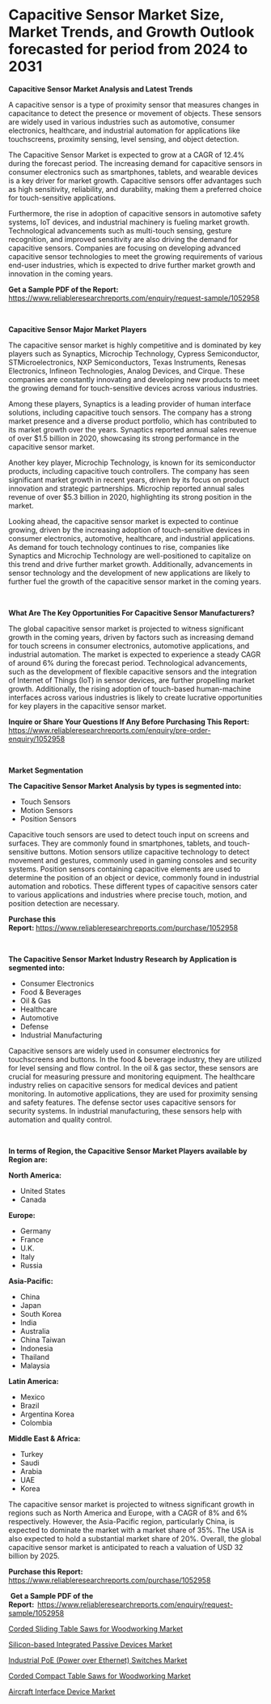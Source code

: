 <p><h1>Capacitive Sensor Market Size, Market Trends, and Growth Outlook forecasted for period from 2024 to 2031</h1></p><p><strong>Capacitive Sensor Market Analysis and Latest Trends</strong></p>
<p><p>A capacitive sensor is a type of proximity sensor that measures changes in capacitance to detect the presence or movement of objects. These sensors are widely used in various industries such as automotive, consumer electronics, healthcare, and industrial automation for applications like touchscreens, proximity sensing, level sensing, and object detection.</p><p>The Capacitive Sensor Market is expected to grow at a CAGR of 12.4% during the forecast period. The increasing demand for capacitive sensors in consumer electronics such as smartphones, tablets, and wearable devices is a key driver for market growth. Capacitive sensors offer advantages such as high sensitivity, reliability, and durability, making them a preferred choice for touch-sensitive applications.</p><p>Furthermore, the rise in adoption of capacitive sensors in automotive safety systems, IoT devices, and industrial machinery is fueling market growth. Technological advancements such as multi-touch sensing, gesture recognition, and improved sensitivity are also driving the demand for capacitive sensors. Companies are focusing on developing advanced capacitive sensor technologies to meet the growing requirements of various end-user industries, which is expected to drive further market growth and innovation in the coming years.</p></p>
<p><strong>Get a Sample PDF of the Report:&nbsp;</strong> <a href="https://www.reliableresearchreports.com/enquiry/request-sample/1052958">https://www.reliableresearchreports.com/enquiry/request-sample/1052958</a></p>
<p>&nbsp;</p>
<p><strong>Capacitive Sensor Major Market Players</strong></p>
<p><p>The capacitive sensor market is highly competitive and is dominated by key players such as Synaptics, Microchip Technology, Cypress Semiconductor, STMicroelectronics, NXP Semiconductors, Texas Instruments, Renesas Electronics, Infineon Technologies, Analog Devices, and Cirque. These companies are constantly innovating and developing new products to meet the growing demand for touch-sensitive devices across various industries.</p><p>Among these players, Synaptics is a leading provider of human interface solutions, including capacitive touch sensors. The company has a strong market presence and a diverse product portfolio, which has contributed to its market growth over the years. Synaptics reported annual sales revenue of over $1.5 billion in 2020, showcasing its strong performance in the capacitive sensor market.</p><p>Another key player, Microchip Technology, is known for its semiconductor products, including capacitive touch controllers. The company has seen significant market growth in recent years, driven by its focus on product innovation and strategic partnerships. Microchip reported annual sales revenue of over $5.3 billion in 2020, highlighting its strong position in the market.</p><p>Looking ahead, the capacitive sensor market is expected to continue growing, driven by the increasing adoption of touch-sensitive devices in consumer electronics, automotive, healthcare, and industrial applications. As demand for touch technology continues to rise, companies like Synaptics and Microchip Technology are well-positioned to capitalize on this trend and drive further market growth. Additionally, advancements in sensor technology and the development of new applications are likely to further fuel the growth of the capacitive sensor market in the coming years.</p></p>
<p>&nbsp;</p>
<p><strong>What Are The Key Opportunities For Capacitive Sensor Manufacturers?</strong></p>
<p><p>The global capacitive sensor market is projected to witness significant growth in the coming years, driven by factors such as increasing demand for touch screens in consumer electronics, automotive applications, and industrial automation. The market is expected to experience a steady CAGR of around 6% during the forecast period. Technological advancements, such as the development of flexible capacitive sensors and the integration of Internet of Things (IoT) in sensor devices, are further propelling market growth. Additionally, the rising adoption of touch-based human-machine interfaces across various industries is likely to create lucrative opportunities for key players in the capacitive sensor market.</p></p>
<p><strong>Inquire or Share Your Questions If Any Before Purchasing This Report:</strong> <a href="https://www.reliableresearchreports.com/enquiry/pre-order-enquiry/1052958">https://www.reliableresearchreports.com/enquiry/pre-order-enquiry/1052958</a></p>
<p>&nbsp;</p>
<p><strong>Market Segmentation</strong></p>
<p><strong>The Capacitive Sensor Market Analysis by types is segmented into:</strong></p>
<p><ul><li>Touch Sensors</li><li>Motion Sensors</li><li>Position Sensors</li></ul></p>
<p><p>Capacitive touch sensors are used to detect touch input on screens and surfaces. They are commonly found in smartphones, tablets, and touch-sensitive buttons. Motion sensors utilize capacitive technology to detect movement and gestures, commonly used in gaming consoles and security systems. Position sensors containing capacitive elements are used to determine the position of an object or device, commonly found in industrial automation and robotics. These different types of capacitive sensors cater to various applications and industries where precise touch, motion, and position detection are necessary.</p></p>
<p><strong>Purchase this Report:&nbsp;</strong><a href="https://www.reliableresearchreports.com/purchase/1052958">https://www.reliableresearchreports.com/purchase/1052958</a></p>
<p>&nbsp;</p>
<p><strong>The Capacitive Sensor Market Industry Research by Application is segmented into:</strong></p>
<p><ul><li>Consumer Electronics</li><li>Food & Beverages</li><li>Oil & Gas</li><li>Healthcare</li><li>Automotive</li><li>Defense</li><li>Industrial Manufacturing</li></ul></p>
<p><p>Capacitive sensors are widely used in consumer electronics for touchscreens and buttons. In the food & beverage industry, they are utilized for level sensing and flow control. In the oil & gas sector, these sensors are crucial for measuring pressure and monitoring equipment. The healthcare industry relies on capacitive sensors for medical devices and patient monitoring. In automotive applications, they are used for proximity sensing and safety features. The defense sector uses capacitive sensors for security systems. In industrial manufacturing, these sensors help with automation and quality control.</p></p>
<p>&nbsp;</p>
<p><strong>In terms of Region, the Capacitive Sensor Market Players available by Region are:</strong></p>
<p>
    <p> <strong> North America: </strong>
        <ul>
            <li>United States</li>
            <li>Canada</li>
        </ul>
        </p> 
    <p> <strong> Europe: </strong>
        <ul>
            <li>Germany</li>
            <li>France</li>
            <li>U.K.</li>
            <li>Italy</li>
            <li>Russia</li>
        </ul>
        </p> 
    <p> <strong> Asia-Pacific: </strong>
        <ul>
            <li>China</li>
            <li>Japan</li>
            <li>South Korea</li>
            <li>India</li>
            <li>Australia</li>
            <li>China Taiwan</li>
            <li>Indonesia</li>
            <li>Thailand</li>
            <li>Malaysia</li>
        </ul>
        </p> 
    <p> <strong> Latin America: </strong>
        <ul>
            <li>Mexico</li>
            <li>Brazil</li>
            <li>Argentina Korea</li>
            <li>Colombia</li>
        </ul>
        </p> 
    <p> <strong> Middle East & Africa: </strong>
        <ul>
            <li>Turkey</li>
            <li>Saudi</li>
            <li>Arabia</li>
            <li>UAE</li>
            <li>Korea</li>
        </ul>
    </p>
    </p>
<p><p>The capacitive sensor market is projected to witness significant growth in regions such as North America and Europe, with a CAGR of 8% and 6% respectively. However, the Asia-Pacific region, particularly China, is expected to dominate the market with a market share of 35%. The USA is also expected to hold a substantial market share of 20%. Overall, the global capacitive sensor market is anticipated to reach a valuation of USD 32 billion by 2025.</p></p>
<p><strong>Purchase this Report: </strong><a href="https://www.reliableresearchreports.com/purchase/1052958">https://www.reliableresearchreports.com/purchase/1052958</a></p>
<p>&nbsp;<strong>Get a Sample PDF of the Report:&nbsp;&nbsp;</strong><a href="https://www.reliableresearchreports.com/enquiry/request-sample/1052958">https://www.reliableresearchreports.com/enquiry/request-sample/1052958</a></p>
<p><strong></strong></p>
<p><p><a href="https://medium.com/@elianhickle/corded-sliding-table-saws-for-woodworking-market-trends-and-market-analysis-forecasted-for-period-494458945b99">Corded Sliding Table Saws for Woodworking Market</a></p><p><a href="https://github.com/danielneavesallisons03mba/Market-Research-Report-List-1/blob/main/silicon-based-integrated-passive-devices-market.md">Silicon-based Integrated Passive Devices Market</a></p><p><a href="https://medium.com/@juwanhirthe/decoding-industrial-poe-power-over-ethernet-switches-market-metrics-market-share-trends-and-49777fc1f71e">Industrial PoE (Power over Ethernet) Switches Market</a></p><p><a href="https://medium.com/@elianhickle/corded-compact-table-saws-for-woodworking-market-research-report-its-history-and-forecast-2024-to-5d6da98cc641">Corded Compact Table Saws for Woodworking Market</a></p><p><a href="https://github.com/dimitrishawkinswaynenp91rgz/Market-Research-Report-List-1/blob/main/aircraft-interface-device-market.md">Aircraft Interface Device Market</a></p></p>